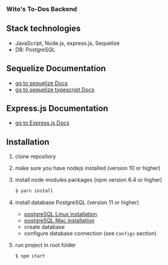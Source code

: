 ### Wito's To-Dos Backend

## Stack technologies

* JavaScript, Node.js, express.js, Sequelize
* DB: PostgreSQL

## Sequelize Documentation
* [go to sequelize Docs](http://docs.sequelizejs.com/manual/getting-started.html)
* [go to sequelize typescript Docs](https://github.com/RobinBuschmann/sequelize-typescript#readme)

## Express.js Documentation

* [go to Express.js Docs](https://expressjs.com/)

## Installation

1. clone repository
2. make sure you have nodejs installed (version 10 or higher)

3. install node modules packages (npm version 6.4 or higher)

    ```bash
    $ yarn install
    ```

4. install database PostgreSQL (version 11 or higher)

    * [postgreSQL Linux installation](https://www.digitalocean.com/community/tutorials/postgresql-ubuntu-16-04-ru)
    * [postgreSQL Mac installation](https://www.codementor.io/engineerapart/getting-started-with-postgresql-on-mac-osx-are8jcopb)  
    * create database
    * configure database connection (see `Configs` section)

5. run project in root folder

    ```bash
    $ npm start
    ```
